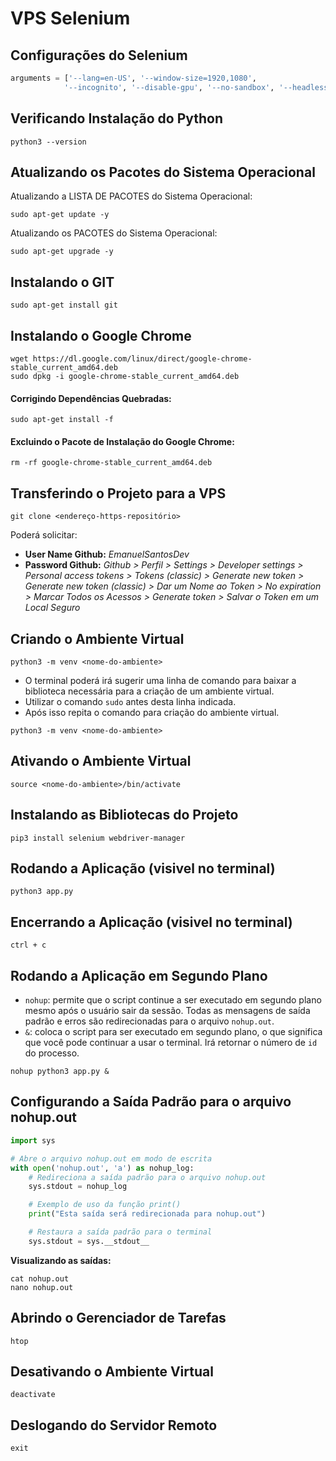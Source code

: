 # VPS Selenium


## Configurações do Selenium


```python
arguments = ['--lang=en-US', '--window-size=1920,1080',
            '--incognito', '--disable-gpu', '--no-sandbox', '--headless', '--disable-dev-shm-usage']
```


## Verificando Instalação do Python


```
python3 --version
```


## Atualizando os Pacotes do Sistema Operacional


Atualizando a LISTA DE PACOTES do Sistema Operacional:
```
sudo apt-get update -y
```

Atualizando os PACOTES do Sistema Operacional:
```
sudo apt-get upgrade -y
```


## Instalando o GIT 


```
sudo apt-get install git
```


## Instalando o Google Chrome


```
wget https://dl.google.com/linux/direct/google-chrome-stable_current_amd64.deb
sudo dpkg -i google-chrome-stable_current_amd64.deb
```


#### Corrigindo Dependências Quebradas:


```
sudo apt-get install -f
```


#### Excluindo o Pacote de Instalação do Google Chrome:
```
rm -rf google-chrome-stable_current_amd64.deb
```


## Transferindo o Projeto para a VPS


```
git clone <endereço-https-repositório>
``` 
Poderá solicitar:
- **User Name Github:** _EmanuelSantosDev_
- **Password Github:** _Github > Perfil > Settings > Developer settings > Personal access tokens > Tokens (classic) > Generate new token > Generate new token (classic) > Dar um Nome ao Token > No expiration > Marcar Todos os Acessos > Generate token > Salvar o Token em um Local Seguro_


## Criando o Ambiente Virtual


```
python3 -m venv <nome-do-ambiente>
```

- O terminal poderá irá sugerir uma linha de comando para baixar a biblioteca necessária para a criação de um ambiente virtual.
- Utilizar o comando `sudo` antes desta linha indicada.
- Após isso repita o comando para criação do ambiente virtual.


```
python3 -m venv <nome-do-ambiente>
```


## Ativando o Ambiente Virtual


```
source <nome-do-ambiente>/bin/activate
```


## Instalando as Bibliotecas do Projeto


```
pip3 install selenium webdriver-manager
```


## Rodando a Aplicação (visivel no terminal)


```
python3 app.py
```


## Encerrando a Aplicação (visivel no terminal)


```
ctrl + c
```


## Rodando a Aplicação em Segundo Plano


- ``nohup``: permite que o script continue a ser executado em segundo plano mesmo após o usuário sair da sessão. Todas as mensagens de saída padrão e erros são redirecionadas para o arquivo ``nohup.out``.
- ``&``: coloca o script para ser executado em segundo plano, o que significa que você pode continuar a usar o terminal. Irá retornar o número de `id` do processo.
```
nohup python3 app.py &
```


## Configurando a Saída Padrão para o arquivo nohup.out


```python
import sys

# Abre o arquivo nohup.out em modo de escrita
with open('nohup.out', 'a') as nohup_log:
    # Redireciona a saída padrão para o arquivo nohup.out
    sys.stdout = nohup_log

    # Exemplo de uso da função print()
    print("Esta saída será redirecionada para nohup.out")

    # Restaura a saída padrão para o terminal
    sys.stdout = sys.__stdout__
```

**Visualizando as saídas:**
```
cat nohup.out
nano nohup.out
```


## Abrindo o Gerenciador de Tarefas


```
htop
```


## Desativando o Ambiente Virtual


```
deactivate
```


## Deslogando do Servidor Remoto


```
exit
```